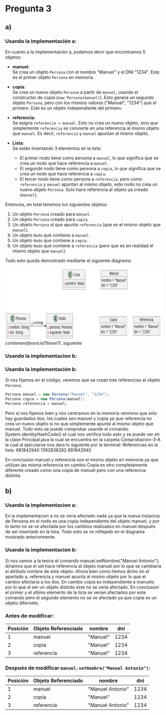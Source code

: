 # Pregunta 3

## a)

### Usando la implementación a:

En cuanto a la implementación a, podemos decir que encontramos 5 objetos:

- **manuel**:  
  Se crea un objeto `Persona` con el nombre "Manuel" y el DNI "1234". Este es el primer objeto `Persona` en memoria.

- **copia**:  
  Se crea un nuevo objeto `Persona` a partir de `manuel`, usando el constructor de copia (`new Persona(manuel)`). Esto genera un segundo objeto `Persona`, pero con los mismos valores ("Manuel", "1234") que el primero. Este es un objeto independiente del primero.

- **referencia**:  
  Se asigna `referencia = manuel`. Esto no crea un nuevo objeto, sino que simplemente `referencia` se convierte en una referencia al mismo objeto que `manuel`. Es decir, `referencia` y `manuel` apuntan al mismo objeto.

- **Lista**:  
  Se están insertando 3 elementos en la lista:
  - El primer nodo tiene como persona a `manuel`, lo que significa que se crea un nodo que hace referencia a `manuel`.
  - El segundo nodo tiene como persona a `copia`, lo que significa que se crea un nodo que hace referencia a `copia`.
  - El tercer nodo tiene como persona a `referencia`, pero como `referencia` y `manuel` apuntan al mismo objeto, este nodo no crea un nuevo objeto `Persona`. Solo hace referencia al objeto ya creado (`manuel`).

Entonces, en total tenemos los siguientes objetos:

1. Un objeto `Persona` creado para `manuel`.
2. Un objeto `Persona` creado para `copia`.
3. Un objeto `Persona` al que apunta `referencia` (que es el mismo objeto que `manuel`).
4. Un objeto `Nodo` que contiene a `manuel`.
5. Un objeto `Nodo` que contiene a `copia`.
6. Un objeto `Nodo` que contiene a `referencia` (pero que es en realidad el mismo objeto que `manuel`).

Todo esto queda demostrado mediante el siguiente diagrama:

<svg xmlns="http://www.w3.org/2000/svg" xmlns:xlink="http://www.w3.org/1999/xlink" contentStyleType="text/css" height="235px" preserveAspectRatio="none" style="width:874px;height:235px;background:#FFFFFF;" version="1.1" viewBox="0 0 874 235" width="874px" zoomAndPan="magnify"><defs/><g><!--class Persona--><g id="elem_Persona"><rect codeLine="1" fill="#F1F1F1" height="80.5938" id="Persona" rx="2.5" ry="2.5" style="stroke:#181818;stroke-width:0.5;" width="131.2803" x="7" y="148.3"/><ellipse cx="41.4208" cy="164.3" fill="#ADD1B2" rx="11" ry="11" style="stroke:#181818;stroke-width:1;"/><path d="M44.3895,169.9406 Q43.8114,170.2375 43.1708,170.3781 Q42.5301,170.5344 41.827,170.5344 Q39.327,170.5344 37.9989,168.8937 Q36.6864,167.2375 36.6864,164.1125 Q36.6864,160.9875 37.9989,159.3312 Q39.327,157.675 41.827,157.675 Q42.5301,157.675 43.1708,157.8312 Q43.827,157.9875 44.3895,158.2844 L44.3895,161.0031 Q43.7645,160.425 43.1708,160.1594 Q42.577,159.8781 41.952,159.8781 Q40.6083,159.8781 39.9208,160.9562 Q39.2333,162.0187 39.2333,164.1125 Q39.2333,166.2062 39.9208,167.2844 Q40.6083,168.3469 41.952,168.3469 Q42.577,168.3469 43.1708,168.0812 Q43.7645,167.8 44.3895,167.2219 L44.3895,169.9406 Z " fill="#000000"/><text fill="#000000" font-family="sans-serif" font-size="14" lengthAdjust="spacing" textLength="56.123" x="59.7365" y="169.1467">Persona</text><line style="stroke:#181818;stroke-width:0.5;" x1="8" x2="137.2803" y1="180.3" y2="180.3"/><rect fill="none" height="6" style="stroke:#C82930;stroke-width:1;" width="6" x="15" y="190.9484"/><text fill="#000000" font-family="sans-serif" font-size="14" lengthAdjust="spacing" textLength="105.2803" x="27" y="197.2951">nombre: String</text><rect fill="none" height="6" style="stroke:#C82930;stroke-width:1;" width="6" x="15" y="207.2453"/><text fill="#000000" font-family="sans-serif" font-size="14" lengthAdjust="spacing" textLength="72.5977" x="27" y="213.592">dni: String</text><line style="stroke:#181818;stroke-width:0.5;" x1="8" x2="137.2803" y1="220.8937" y2="220.8937"/></g><!--class Nodo--><g id="elem_Nodo"><rect codeLine="6" fill="#F1F1F1" height="80.5938" id="Nodo" rx="2.5" ry="2.5" style="stroke:#181818;stroke-width:0.5;" width="147.8574" x="230.71" y="148.3"/><ellipse cx="282.1436" cy="164.3" fill="#ADD1B2" rx="11" ry="11" style="stroke:#181818;stroke-width:1;"/><path d="M285.1123,169.9406 Q284.5342,170.2375 283.8936,170.3781 Q283.253,170.5344 282.5498,170.5344 Q280.0498,170.5344 278.7217,168.8937 Q277.4092,167.2375 277.4092,164.1125 Q277.4092,160.9875 278.7217,159.3312 Q280.0498,157.675 282.5498,157.675 Q283.253,157.675 283.8936,157.8312 Q284.5498,157.9875 285.1123,158.2844 L285.1123,161.0031 Q284.4873,160.425 283.8936,160.1594 Q283.2998,159.8781 282.6748,159.8781 Q281.3311,159.8781 280.6436,160.9562 Q279.9561,162.0187 279.9561,164.1125 Q279.9561,166.2062 280.6436,167.2844 Q281.3311,168.3469 282.6748,168.3469 Q283.2998,168.3469 283.8936,168.0812 Q284.4873,167.8 285.1123,167.2219 L285.1123,169.9406 Z " fill="#000000"/><text fill="#000000" font-family="sans-serif" font-size="14" lengthAdjust="spacing" textLength="36.4902" x="302.6436" y="169.1467">Nodo</text><line style="stroke:#181818;stroke-width:0.5;" x1="231.71" x2="377.5674" y1="180.3" y2="180.3"/><rect fill="none" height="6" style="stroke:#C82930;stroke-width:1;" width="6" x="238.71" y="190.9484"/><text fill="#000000" font-family="sans-serif" font-size="14" lengthAdjust="spacing" textLength="121.8574" x="250.71" y="197.2951">persona: Persona</text><rect fill="none" height="6" style="stroke:#C82930;stroke-width:1;" width="6" x="238.71" y="207.2453"/><text fill="#000000" font-family="sans-serif" font-size="14" lengthAdjust="spacing" textLength="110.0791" x="250.71" y="213.592">siguiente: Nodo</text><line style="stroke:#181818;stroke-width:0.5;" x1="231.71" x2="377.5674" y1="220.8937" y2="220.8937"/></g><!--class Lista--><g id="elem_Lista"><rect codeLine="11" fill="#F1F1F1" height="64.2969" id="Lista" rx="2.5" ry="2.5" style="stroke:#181818;stroke-width:0.5;" width="126.7617" x="321.26" y="7"/><ellipse cx="364.0295" cy="23" fill="#ADD1B2" rx="11" ry="11" style="stroke:#181818;stroke-width:1;"/><path d="M366.9982,28.6406 Q366.4201,28.9375 365.7795,29.0781 Q365.1389,29.2344 364.4357,29.2344 Q361.9357,29.2344 360.6076,27.5938 Q359.2951,25.9375 359.2951,22.8125 Q359.2951,19.6875 360.6076,18.0313 Q361.9357,16.375 364.4357,16.375 Q365.1389,16.375 365.7795,16.5313 Q366.4357,16.6875 366.9982,16.9844 L366.9982,19.7031 Q366.3732,19.125 365.7795,18.8594 Q365.1857,18.5781 364.5607,18.5781 Q363.217,18.5781 362.5295,19.6563 Q361.842,20.7188 361.842,22.8125 Q361.842,24.9063 362.5295,25.9844 Q363.217,27.0469 364.5607,27.0469 Q365.1857,27.0469 365.7795,26.7813 Q366.3732,26.5 366.9982,25.9219 L366.9982,28.6406 Z " fill="#000000"/><text fill="#000000" font-family="sans-serif" font-size="14" lengthAdjust="spacing" textLength="33.0518" x="384.2005" y="27.8467">Lista</text><line style="stroke:#181818;stroke-width:0.5;" x1="322.26" x2="447.0217" y1="39" y2="39"/><rect fill="none" height="6" style="stroke:#C82930;stroke-width:1;" width="6" x="329.26" y="49.6484"/><text fill="#000000" font-family="sans-serif" font-size="14" lengthAdjust="spacing" textLength="100.7617" x="341.26" y="55.9951">primero: Nodo</text><line style="stroke:#181818;stroke-width:0.5;" x1="322.26" x2="447.0217" y1="63.2969" y2="63.2969"/></g><g id="elem_Manuel"><rect fill="#F1F1F1" height="60.8906" style="stroke:#181818;stroke-width:0.5;" width="150.749" x="534.27" y="8.7"/><text fill="#000000" font-family="sans-serif" font-size="14" lengthAdjust="spacing" textLength="50.9072" x="584.1909" y="23.6951">Manuel</text><line style="stroke:#181818;stroke-width:0.5;" x1="535.27" x2="684.019" y1="28.9969" y2="28.9969"/><text fill="#000000" font-family="sans-serif" font-size="14" lengthAdjust="spacing" textLength="138.749" x="540.27" y="45.992">nombre = "Manuel"</text><text fill="#000000" font-family="sans-serif" font-size="14" lengthAdjust="spacing" textLength="90.7881" x="540.27" y="62.2889">dni = "1234"</text></g><g id="elem_Copia"><rect fill="#F1F1F1" height="60.8906" style="stroke:#181818;stroke-width:0.5;" width="150.749" x="530.27" y="158.15"/><text fill="#000000" font-family="sans-serif" font-size="14" lengthAdjust="spacing" textLength="39.6963" x="585.7964" y="173.1451">Copia</text><line style="stroke:#181818;stroke-width:0.5;" x1="531.27" x2="680.019" y1="178.4469" y2="178.4469"/><text fill="#000000" font-family="sans-serif" font-size="14" lengthAdjust="spacing" textLength="138.749" x="536.27" y="195.442">nombre = "Manuel"</text><text fill="#000000" font-family="sans-serif" font-size="14" lengthAdjust="spacing" textLength="90.7881" x="536.27" y="211.7389">dni = "1234"</text></g><g id="elem_Referencia"><rect fill="#F1F1F1" height="60.8906" style="stroke:#181818;stroke-width:0.5;" width="150.749" x="716.27" y="158.15"/><text fill="#000000" font-family="sans-serif" font-size="14" lengthAdjust="spacing" textLength="75.291" x="753.999" y="173.1451">Referencia</text><line style="stroke:#181818;stroke-width:0.5;" x1="717.27" x2="866.019" y1="178.4469" y2="178.4469"/><text fill="#000000" font-family="sans-serif" font-size="14" lengthAdjust="spacing" textLength="138.749" x="722.27" y="195.442">nombre = "Manuel"</text><text fill="#000000" font-family="sans-serif" font-size="14" lengthAdjust="spacing" textLength="90.7881" x="722.27" y="211.7389">dni = "1234"</text></g><!--link Persona to Nodo--><g id="link_Persona_Nodo"><path codeLine="15" d="M138.5,188.59 C167.17,188.59 194.9,188.59 224.45,188.59 " fill="none" id="Persona-to-Nodo" style="stroke:#181818;stroke-width:1;"/><polygon fill="#181818" points="230.45,188.59,221.45,184.59,225.45,188.59,221.45,192.59,230.45,188.59" style="stroke:#181818;stroke-width:1;"/><text fill="#000000" font-family="sans-serif" font-size="13" lengthAdjust="spacing" textLength="56.2847" x="156.5" y="181.6569">contiene</text><text fill="#000000" font-family="sans-serif" font-size="13" lengthAdjust="spacing" textLength="8.271" x="146.1557" y="184.8431">1</text><text fill="#000000" font-family="sans-serif" font-size="13" lengthAdjust="spacing" textLength="23.0356" x="199.5522" y="184.971">1..*</text></g><!--link Nodo to Persona--><g id="link_Nodo_Persona"><path codeLine="39" d="M230.25,206.29 C224.6,207.21 218.97,208 213.5,208.59 C187.87,211.37 181.09,211.64 155.5,208.59 C149.91,207.93 150.0606,208.1078 144.3106,207.0478 " fill="none" id="Nodo-to-Persona" style="stroke:#181818;stroke-width:1;"/><polygon fill="#181818" points="138.41,205.96,146.5357,211.5254,143.3271,206.8665,147.986,203.6579,138.41,205.96" style="stroke:#181818;stroke-width:1;"/><text fill="#000000" font-family="sans-serif" font-size="13" lengthAdjust="spacing" textLength="56.2847" x="156.5" y="204.6569">contiene</text></g><!--link Lista to Nodo--><g id="link_Lista_Nodo"><path codeLine="16" d="M321.05,67.34 C307.69,76.15 295.33,87.35 287.64,101.3 C279.82,115.47 279.6897,126.946 284.2197,142.276 " fill="none" id="Lista-to-Nodo" style="stroke:#181818;stroke-width:1;"/><polygon fill="#181818" points="285.92,148.03,287.2056,138.2654,284.5031,143.235,279.5335,140.5325,285.92,148.03" style="stroke:#181818;stroke-width:1;"/><text fill="#000000" font-family="sans-serif" font-size="13" lengthAdjust="spacing" textLength="66.2251" x="288.64" y="114.3669">referencia</text><text fill="#000000" font-family="sans-serif" font-size="13" lengthAdjust="spacing" textLength="8.271" x="304.8289" y="66.9368">1</text><text fill="#000000" font-family="sans-serif" font-size="13" lengthAdjust="spacing" textLength="8.271" x="274.1797" y="137.1468">1</text></g><!--link Lista to Nodo--><g id="link_Lista_Nodo"><path codeLine="37" d="M377.37,71.62 C373.28,86.31 367.42,103.72 359.64,118.3 C354.22,128.46 350.9063,133.8527 343.7663,143.1427 " fill="none" id="Lista-to-Nodo-1" style="stroke:#181818;stroke-width:1;"/><polygon fill="#181818" points="340.11,147.9,348.7659,143.2016,343.1569,143.9356,342.4229,138.3266,340.11,147.9" style="stroke:#181818;stroke-width:1;"/><text fill="#000000" font-family="sans-serif" font-size="13" lengthAdjust="spacing" textLength="32.9443" x="368.64" y="114.3669">tiene</text><text fill="#000000" font-family="sans-serif" font-size="13" lengthAdjust="spacing" textLength="8.271" x="367.2473" y="91.3191">1</text><text fill="#000000" font-family="sans-serif" font-size="13" lengthAdjust="spacing" textLength="23.0356" x="320.9333" y="137.2961">1..*</text></g><!--link Manuel to Copia--><!--link Manuel to Referencia--><!--link Nodo to Nodo--><g id="link_Nodo_Nodo"><path codeLine="40" d="M378.97,173.95 C398.66,174.79 413.57,179.67 413.57,188.59 C413.57,197.52 404.6545,202.1443 384.9645,202.9843 " fill="none" id="Nodo-to-Nodo" style="stroke:#181818;stroke-width:1;"/><polygon fill="#181818" points="378.97,203.24,388.1323,206.8528,383.9655,203.0269,387.7913,198.86,378.97,203.24" style="stroke:#181818;stroke-width:1;"/><text fill="#000000" font-family="sans-serif" font-size="13" lengthAdjust="spacing" textLength="59.8203" x="419.57" y="193.1569">siguiente</text></g><!--SRC=[bL7BIWGn4BpdAvfS5eHPsDNJW5wygiXu50_Pf1rxcUqUakn9_2e_mHypcSmByQ2dqDLLrKN5TYO4U4GVX0syAu0AM4u7ZpKyHK_S3f1ZckSFfUoWUX0dewGl1lNaD821sZCXnsILgOlmZaASZlMUJkXbeKnPz4v3LTsaTxkzqELO3LOu9azKnMCXpGoFh-YHBHcbDj1WPom9Om27q4a0EHmnffSu6MIQImCoO0VswzDHAofJR8Hxm-U4vfob4hW6NK2TiDH91dRxookTWu-gM-d9_5VKpA7_h1pJLSzlv1poIsfXEFtRebbryhEuTRkbMZLCQJbznQhsQJKAvY_-1W00]--></g></svg>

### Usando la implementacion b:
### Usando la implementación b:
Si nos fijamos en el código, veremos que se crean tres referencias al objeto `Persona`:

```java
Persona manuel = new Persona("Manuel", "1234");
Persona copia = new Persona(manuel);
Persona referencia = manuel;
```
Pero si nos fijamos bien y nos centramos en la memoria veremos que solo hay guardados dos, los cuales son manuel y copia ya que referencia no crea un nuevo objeto si no que simplemente apunta al mismo objeto que manuel.
Todo esto se puede comprobar usando el comando System.identityHashCode() el cual nos verifica todo esto y se puede ver en la clase Principal.java la cual se encuentra en la carpeta Comprobacion-3-A la cual al ejecutarse nos dara lo siguiente por la terminal:
Referencias en la lista:
681842940
1392838282
681842940

En conclusion manuel y referencia son el mismo objeto en memoria ya que utilizan las misma referencia  en cambio  Copia es otro completamente diferente creado como una copia de manuel pero con una referencia distinta.

## b)
### Usando la implementacion a:
En la implementacion a no se veria afectado nada   ya que la nueva instancia de Persona en el nodo es una copia independiente del objeto manuel, y por lo tanto no se ve afectada por los cambios realizados en manuel después de ser insertado en la lista.
Todo esto se ve reflejado en el diagrama mostrado anteriormente.
### Usando la implementacion b:
Si nos vamos a la teoria el comando manuel.setNombre("Manuel Antonio"); diriamos que el set hace referencia al objeto manuel por lo que se cambiaria el atributo nombre de este objeto. Ahora bien como hemos dicho en el apartado a, referencia y manuel aounta al mismo objeto por lo que el cambio afectaria a los dos. En cambio copia es independiente a manuelo por lo que al ser un objeto distinto este no se veria afectado. 
En conclusion el primer y el ultimo elemento de la lista se verian afectados por este comando pero el segundo elemento no se ve afectado ya que copia es un objeto difernete;
### Antes de modificar:

| Posición | Objeto Referenciado | nombre   | dni  |
|----------|----------------------|----------|------|
| 1        | manuel               | "Manuel" | 1234 |
| 2        | copia                | "Manuel" | 1234 |
| 3        | referencia           | "Manuel" | 1234 |

### Después de modificar `manuel.setNombre("Manuel Antonio")`:

| Posición | Objeto Referenciado | nombre           | dni  |
|----------|----------------------|------------------|------|
| 1        | manuel               | "Manuel Antonio" | 1234 |
| 2        | copia                | "Manuel"         | 1234 |
| 3        | referencia           | "Manuel Antonio" | 1234 |


